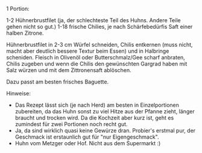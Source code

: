 1 Portion:

1-2 Hühnerbrustfilet (ja, der schlechteste Teil des Huhns. Andere Teile gehen nicht so gut.)
1-18 frische Chilies, je nach Schärfebedürfis
Saft einer halben Zitrone.

Hühnerbrustfilet in 2-3 cm Würfel schneiden, Chilis entkernen (muss nicht, macht aber deutlich bessere Textur beim Essen) und in Halbringe scheniden.
Fleisch in Olivenöl oder Butterschmalz/Gee scharf anbraten, Chilis zugeben und wenn die Chilis den gewünschten Gargrad haben mit Salz würzen und mit dem Zittronensaft ablöschen.

Dazu passt am besten frisches Baguette.

Hinweise: 
- Das Rezept lässt sich (je nach Herd) am besten in Einzelportionen zubereiten, da das Huhn sonst zu viel Hitze aus der Pfanne zieht, länger braucht und trocken wird.
Da die Kochzeit aber kurz ist, geht es zumindest für zwei Portionen noch recht gut.
- Ja, da sind wirklich quasi keine Gewürze dran. Probier's erstmal pur, der Geschmack ist erstaunlich gut für "nur Eigengeschmack".
- Huhn vom Metzger oder Hof. Nicht aus dem Supermarkt :)
